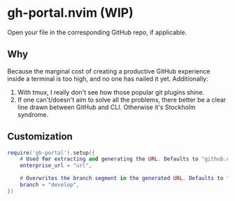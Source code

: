 # gh-portal.nvim (WIP)

Open your file in the corresponding GitHub repo, if applicable.

## Why

Because the marginal cost of creating a productive GitHub experience inside a
terminal is too high, and no one has nailed it yet. Additionally:

1. With tmux, I really don't see how those popular git plugins shine.
2. If one can't/doesn't aim to solve all the problems, there better be a clear line drawn between GitHub and CLI. Otherwise it's Stockholm syndrome.

## Customization

```lua
require('gh-portal').setup({
    # Used for extracting and generating the URL. Defaults to "github.com".
    enterprise_url = "url",

    # Overwrites the branch segment in the generated URL. Defaults to "main".
    branch = "develop",
})
```
